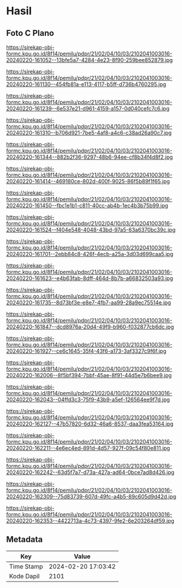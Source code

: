 # Hasil

## Foto C Plano

https://sirekap-obj-formc.kpu.go.id/8f14/pemilu/pdpr/21/02/04/10/03/2102041003016-20240220-161052--13bfe5a7-4284-4e23-8f90-259bee852879.jpg

https://sirekap-obj-formc.kpu.go.id/8f14/pemilu/pdpr/21/02/04/10/03/2102041003016-20240220-161130--454fb81a-e113-4117-b5ff-d736b4760295.jpg

https://sirekap-obj-formc.kpu.go.id/8f14/pemilu/pdpr/21/02/04/10/03/2102041003016-20240220-161239--6e537e21-d961-4159-a157-0d040cefc7c6.jpg

https://sirekap-obj-formc.kpu.go.id/8f14/pemilu/pdpr/21/02/04/10/03/2102041003016-20240220-161310--b706d921-7be5-4af8-a4c6-c38ad26a90c7.jpg

https://sirekap-obj-formc.kpu.go.id/8f14/pemilu/pdpr/21/02/04/10/03/2102041003016-20240220-161344--882b2f36-9297-48b6-94ee-cf8b34f4d8f2.jpg

https://sirekap-obj-formc.kpu.go.id/8f14/pemilu/pdpr/21/02/04/10/03/2102041003016-20240220-161414--469180ce-802d-400f-9025-86f5b89f1f65.jpg

https://sirekap-obj-formc.kpu.go.id/8f14/pemilu/pdpr/21/02/04/10/03/2102041003016-20240220-161450--fbc1e1b1-c811-40cc-ab4b-1ec4b3b75b99.jpg

https://sirekap-obj-formc.kpu.go.id/8f14/pemilu/pdpr/21/02/04/10/03/2102041003016-20240220-161524--f404e548-4048-43bd-97a5-63a6370bc39c.jpg

https://sirekap-obj-formc.kpu.go.id/8f14/pemilu/pdpr/21/02/04/10/03/2102041003016-20240220-161701--2ebb84c8-426f-4ecb-a25a-3d03d699caa5.jpg

https://sirekap-obj-formc.kpu.go.id/8f14/pemilu/pdpr/21/02/04/10/03/2102041003016-20240220-161623--e4b63fab-8dff-464d-8b7b-a66832503a93.jpg

https://sirekap-obj-formc.kpu.go.id/8f14/pemilu/pdpr/21/02/04/10/03/2102041003016-20240220-161735--8d73bf3e-e8e7-4fb7-aa99-28a9ec75514e.jpg

https://sirekap-obj-formc.kpu.go.id/8f14/pemilu/pdpr/21/02/04/10/03/2102041003016-20240220-161847--dcd8976a-20d4-49f9-b960-f032877cb6dc.jpg

https://sirekap-obj-formc.kpu.go.id/8f14/pemilu/pdpr/21/02/04/10/03/2102041003016-20240220-161927--ce6c1645-35f4-43f6-a173-3af3327c9f6f.jpg

https://sirekap-obj-formc.kpu.go.id/8f14/pemilu/pdpr/21/02/04/10/03/2102041003016-20240220-162006--8f5bf394-7bbf-45ae-8f91-44d5e7b6bee9.jpg

https://sirekap-obj-formc.kpu.go.id/8f14/pemilu/pdpr/21/02/04/10/03/2102041003016-20240220-162043--04ffd3c3-75f9-43b9-a5ef-126564ee9f7d.jpg

https://sirekap-obj-formc.kpu.go.id/8f14/pemilu/pdpr/21/02/04/10/03/2102041003016-20240220-162127--47b57820-6d32-46a6-8537-daa3fea53164.jpg

https://sirekap-obj-formc.kpu.go.id/8f14/pemilu/pdpr/21/02/04/10/03/2102041003016-20240220-162211--4e6ec4ed-891d-4d57-927f-09c54f80e811.jpg

https://sirekap-obj-formc.kpu.go.id/8f14/pemilu/pdpr/21/02/04/10/03/2102041003016-20240220-162242--63d5f7a7-d73a-427a-ad64-0bce7ad8d426.jpg

https://sirekap-obj-formc.kpu.go.id/8f14/pemilu/pdpr/21/02/04/10/03/2102041003016-20240220-162309--75d83739-607d-49fc-a4b5-89c605d9d42d.jpg

https://sirekap-obj-formc.kpu.go.id/8f14/pemilu/pdpr/21/02/04/10/03/2102041003016-20240220-162353--4422713a-4c73-4397-9fe2-6e203264df59.jpg


## Metadata

| Key        | Value               |
| ---------- | ------------------- |
| Time Stamp | 2024-02-20 17:03:42 |
| Kode Dapil | 2101                |




